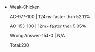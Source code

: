 * Weak-Chicken

	AC-977-100 | 124ms-faster than 52.11%

	AC-153-100 | 12ms-faster than 5.05%

	Wrong Answer-154-0 | N/A


	Total:200